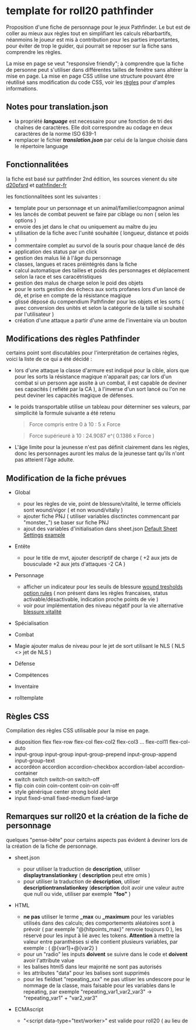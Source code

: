 # template for roll20 pathfinder
Proposition d'une fiche de personnage pour le jeux Pathfinder.
Le but est de coller au mieux aux règles tout en simplifiant les calculs rébarbartifs, néanmoins le joueur est mis à contribution pour les parties importantes, pour éviter de trop le guider, qui pourrait se reposer sur la fiche sans comprendre les règles.

La mise en page se veut "responsive friendly"; à comprendre que la fiche de personne peut s'utiliser dans différentes tailles de fenêtre sans altérer la mise en page.
La mise en page CSS utilise une structure pouvant être réutilisé sans modification du code CSS, voir les [règles](README.md#règles-css) pour d'amples informations.

## Notes pour translation.json
- la propriété ***language*** est necessaire pour une fonction de tri des chaînes de caractères.
  Elle doit correspondre au codage en deux caractères de la norme ISO 639-1
- remplacer le fichier ***translation.json*** par celui de la langue choisie dans le répertoire language

## Fonctionnalitées
la fiche est basé sur pathfinder 2nd édition, les sources vienent du site [d20pfsrd](https://www.d20pfsrd.com) et [pathfinder-fr](https://www.pathfinder-fr.org)

les fonctionnalitées sont les suivantes :
- template pour un personnage et un animal/familier/compagnon animal
- les lancés de combat peuvent se faire par ciblage ou non ( selon les options )
- envoie des jet dans le chat ou uniquement au maître du jeu
- utilisation de la fiche avec l'unité souhaitée ( longueur, distance et poids )
- commentaire complet au survol de la souris pour chaque lancé de dés
- application des status par un click
- gestion des malus lié à l'âge du personnage
- classes, langues et races préintégrés dans la fiche
- calcul automatique des tailles et poids des personnages et déplacement selon la race et ses caracétristiques
- gestion des malus de charge selon le poid des objets
- pour le sorts gestion des échecs aux sorts profanes lors d'un lancé de dé, et prise en compte de la résistance magique
- glissé déposé du compendium Pathfinder pour les objets et les sorts ( avec conversion des unités et selon la catégorie de la taille si souhaité par l'utilisateur )
- création d'une attaque a partir d'une arme de l'inventaire via un bouton

## Modifications des règles Pathfinder
certains point sont discutables pour l'interprétation de certaines règles, voici la liste de ce qui a été décidé :

- lors d'une attaque la classe d'armure est indiqué pour la cible, alors que pour les sorts la résistance magique n'apparait pas; car lors d'un combat si un personn age assite à un combat, il est capable de deviner ses capacités ( reflété par la CA ), à l'inverse d'un sort lancé ou l'on ne peut deviner les capacités magique de défenses.
- le poids transportable utilise un tableau pour déterminer ses valeurs, par simplicité la formule suivante a été retenu 
  > Force compris entre 0 à 10 : 5 x Force
  
  > Force supérieuré à 10 : 24.9087 e^( 0.1386 x Force )
 
- L'âge limite pour la jeunesse n'est pas définit clairement dans les règles, donc les personnages auront les malus de la jeunesse tant qu'ils n'ont pas atteient l'âge adulte.

## Modification de la fiche prévues

- Global
  - pour les règles de vie, point de blessure/vitalité, le terme officiels sont wound/vigor ( et non wound/vitaliy )
  - ajouter fiche PNJ ( utiliser variables disctinctes commencant par "monster_") se baser sur fiche PNJ
  - ajout des variables d'initialisation dans sheet.json [Default Sheet Settings](https://wiki.roll20.net/Default_Sheet_Settings) [example](https://github.com/MadCoder253/roll20-character-sheets/blob/master/GURPS/sheet.json)
    
- Entête
  - pour le title de mvt, ajouter descriptif de charge ( +2 aux jets de bousculade +2 aux jets d'attaques -2 CA )
    
- Personnage
  - afficher un indicateur pour les seuils de blessure [wound tresholds option rules](https://www.d20pfsrd.com/gamemastering/other-rules/unchained-rules/wound-thresholds-optional-rules) ( non présent dans les règles francaises, status activable/désactivable, indication proche points de vie )
  - voir pour implémentation des niveau négatif pour la vie alternative [blessure vitalité](https://www.pathfinder-fr.org/Wiki/Pathfinder-RPG.Blessures%20et%20vitalit%C3%A9.ashx)

- Spécialisation

- Combat

- Magie
  ajouter malus de niveau pour le jet de sort utilisant le NLS ( NLS <> jet de NLS )

- Défense

- Compétences

- Inventaire

- rolltemplate
  
## Règles CSS
Compilation des règles CSS utilisable pour la mise en page.

- disposition flex
  flex-row
  flex-col flex-col2 flex-col3 ... flex-col11
  flex-col-auto
- input-group
    input-group
    input-group-prepend input-group-append input-group-text
- accordéon
    accordion
    accordion-checkbox accordion-label
    accordion-container
- switch
    switch
    switch-on switch-off
- flip coin
    coin coin-content
    coin-on coin-off
- style générique
    center
    strong
    bold
    alert
- input
    fixed-small fixed-medium fixed-large
    
## Remarques sur roll20 et la création de la fiche de personnage
quelques "pense-bête" pour certains aspects pas évident à deviner lors de la création de la fiche de personnage.

- sheet.json
  - pour utiliser la traduction de **description**, utiliser **displaytranslationkey** ( **description** peut etre omis )
  - pour utiliser la traduction de **description**, utiliser **descriptiontranslationkey** (**description** doit avoir une valeur autre que null ou vide, utiliser par exemple **"foo"** )
- HTML
  - **ne pas** utiliser le terme **_max** ou **_maximum** pour les variables utilisés dans des calculs; des comportements aléatoires sont à prévoir ( par exemple "@{hitpoints_max}" renvoie toujours 0 ), les réservé pour les input à lié avec les tokens. **Attention** à mettre la valeur entre paranthèses si elle contient plusieurs variables, par exemple : ( @{var1}+@{var2} )
  - pour un "radio" les inputs **doivent** se suivre dans le code et **doivent** avoir l'attribute value
  - les balises html5 dans leur majorité ne sont pas autorisés
  - les attributes "data" pour les balises sont supprimés
  - pour les fieldset "repeating_xxx" ne pas utliser les undescore pour le nommage de la classe, mais faisable pour les variables dans le repeating, par exemple "repeating_var1_var2_var3" -> "repeating_var1" + "var2_var3"
    
- ECMAscript
  - "<script data-type="text/worker>" est valide pour roll20 ( au lieu de <script type="text/worker"> ), utile pour un interpréteur ECMAscript pendant le dev.
    
- CSS
  - les règles pour "rolltemplate" sont indépendants du "character sheet"
  - les input ont la règle "width" trop restrictif; obligation d'utiliser "important" pour appliquer un style personnalisé
  - les règles sur "html" sont ignorées, donc au revoir les tailles en "rem"
  - les images en base64 ne peuvent être intégrés dans les styles CSS
- SheetWorker
  - roll20 ne gère pas les négatifs de négatifs, pour gérer les négatifs on doit utiliser ***-(@{variable})***
  - les champs sont pensés **uniquement** pour les nombres, (disabled="disabled", type="hidden", value=@{[...]}, active ces fonctions ).
    
  pour travailler sur des string il est **obligatoire** d'utiliser un type "text" et l'attribut "readonly"
  - si des repeating sont en cause, les résultats des calculs doivent être envoyés vers des input "hidden"
      ( quand l'attribut "disabled" est présent les calculs sont 'parasités' )
  - getAttr renvoie l'attribut "value" brut
      ( la valeur n'est pas calculé à la volée et renvoi un string brut )
  - si un input avec l'attribut "disabled" a un calcul incluant un négatif d'un négatif, le résultat échoue silencieusement ?!
  - les bouton de type "action" ne doivent pas contenir d'underscore.
- champ autocalc
  - pour afficher une valeur à zéro ou un nombre donné, avec une entrée à 0 ou 1 ( checkbox de roll20 par exemple ), utiliser le calcul suivant :
    > x * ( @{attribut} + 1 - abs( @{ attribut } - 1 ) ) / 2
      
    où "x" est la valeur souhaitée si non zéro.
      
- translation.json
  - le message d'erreur "Foudn a pre-defined key order!" correspond à une liste d'élément ordonné contenant une erreur.
- rollTemplate
  - pas de calculs conditionnels utilisable, uniquement de l'affichage
    par exemple pour s'assurer qu'une valeur est au minimum à 1, utiliser :
    > /roll { 1d1, { 1d20+@{attribut} } }dl1
      
      ou pour avoir une valeur maximale à 20, utiliser :
      > /roll { 1d0+20, { 1d20+@{attribut} } }kh1 
    - règles pour les inégalités
        - x < y :
          > {{#rollLess() x y }} ... {{/rollLess() x y }}
        - x <= y :
          > {{#^rollGreater() x y }} ... {{/^rollGreater() x y }}
        - x = y :
          > {{#rollBetween() x y y }} ... {{/rollBetween() x y y }} 
        - x > y :
          > {{#rollGreater() x y }} ... {{/rollGreater() x y }}
        - x >= y :
          > {{#^rollLess() x y }} ... {{/^rollLess() x y }}
